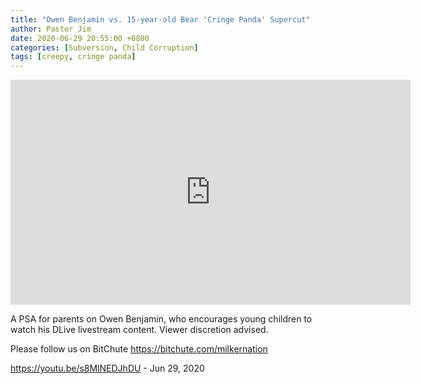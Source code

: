 ```yaml
---
title: "Owen Benjamin vs. 15-year-old Bear 'Cringe Panda' Supercut"
author: Pastor Jim
date: 2020-06-29 20:55:00 +0800
categories: [Subversion, Child Corruption]
tags: [creepy, cringe panda]
---
```


<iframe width="640" height="360" scrolling="no" frameborder="0" style="border: none;" src="https://www.bitchute.com/embed/mPJ6FQbsO7Hq/"></iframe>

A PSA for parents on Owen Benjamin, who encourages young children to watch his DLive livestream content. Viewer discretion advised.

Please follow us on BitChute https://bitchute.com/milkernation



https://youtu.be/s8MlNEDJhDU - Jun 29, 2020

